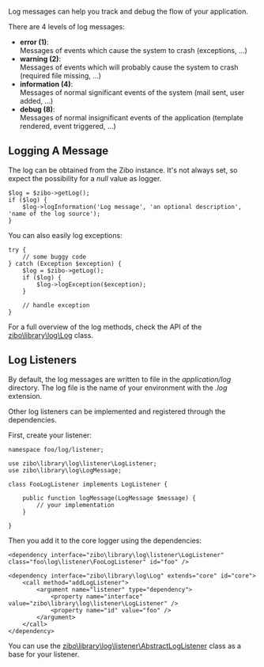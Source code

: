 Log messages can help you track and debug the flow of your application.

There are 4 levels of log messages:

* __error (1)__:    
Messages of events which cause the system to crash (exceptions, ...)
* __warning (2)__:   
Messages of events which will probably cause the system to crash (required file missing, ...)
* __information (4)__:  
Messages of normal significant events of the system (mail sent, user added, ...)
* __debug (8)__:  
Messages of normal insignificant events of the application (template rendered, event triggered, ...)

## Logging A Message

The log can be obtained from the Zibo instance. 
It's not always set, so expect the possibility for a _null_ value as logger.

    $log = $zibo->getLog();
    if ($log) {
        $log->logInformation('Log message', 'an optional description', 'name of the log source');
    }
    
You can also easily log exceptions:

    try {
        // some buggy code
    } catch (Exception $exception) {
        $log = $zibo->getLog();
        if ($log) {
            $log->logException($exception);
        }
        
        // handle exception
    }

For a full overview of the log methods, check the API of the [zibo\library\log\Log](/api/class/zibo/library/log/Log) class.

## Log Listeners

By default, the log messages are written to file in the _application/log_ directory.
The log file is the name of your environment with the _.log_ extension.

Other log listeners can be implemented and registered through the dependencies.

First, create your listener:

    namespace foo/log/listener;

    use zibo\library\log\listener\LogListener;
    use zibo\library\log\LogMessage;

    class FooLogListener implements LogListener {
        
        public function logMessage(LogMessage $message) {
            // your implementation
        }
        
    }
    
Then you add it to the core logger using the dependencies:

    <dependency interface="zibo\library\log\listener\LogListener" class="foo\log\listener\FooLogListener" id="foo" />

    <dependency interface="zibo\library\log\Log" extends="core" id="core">
        <call method="addLogListener">
            <argument name="listener" type="dependency">
                <property name="interface" value="zibo\library\log\listener\LogListener" />
                <property name="id" value="foo" />
            </argument>
        </call>
    </dependency> 
    
You can use the [zibo\library\log\listener\AbstractLogListener](/api/class/zibo/library/log/listener/AbstractLogListener) class as a base for your listener.    